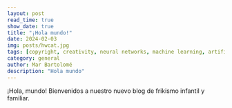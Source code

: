 ```yaml
---
layout: post
read_time: true
show_date: true
title: "¡Hola mundo!"
date: 2024-02-03
img: posts/hwcat.jpg
tags: [copyright, creativity, neural networks, machine learning, artificial intelligence]
category: general
author: Mar Bartolomé
description: "Hola mundo"
---
```


¡Hola, mundo! Bienvenidos a nuestro nuevo blog de frikismo infantil y familiar.

